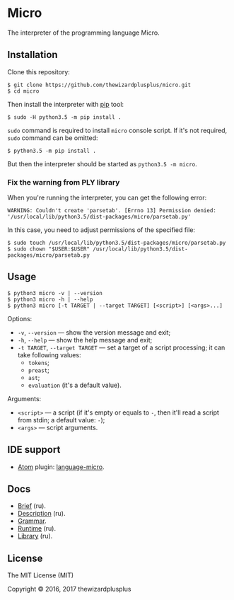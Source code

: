 # Micro

The interpreter of the programming language Micro.

## Installation

Clone this repository:

```
$ git clone https://github.com/thewizardplusplus/micro.git
$ cd micro
```

Then install the interpreter with [pip](https://pip.pypa.io/) tool:

```
$ sudo -H python3.5 -m pip install .
```

`sudo` command is required to install `micro` console script. If it's not required, `sudo` command can be omitted:

```
$ python3.5 -m pip install .
```

But then the interpreter should be started as `python3.5 -m micro`.

### Fix the warning from PLY library

When you're running the interpreter, you can get the following error:

```
WARNING: Couldn't create 'parsetab'. [Errno 13] Permission denied: '/usr/local/lib/python3.5/dist-packages/micro/parsetab.py'
```

In this case, you need to adjust permissions of the specified file:

```
$ sudo touch /usr/local/lib/python3.5/dist-packages/micro/parsetab.py
$ sudo chown "$USER:$USER" /usr/local/lib/python3.5/dist-packages/micro/parsetab.py
```

## Usage

```
$ python3 micro -v | --version
$ python3 micro -h | --help
$ python3 micro [-t TARGET | --target TARGET] [<script>] [<args>...]
```

Options:

* `-v`, `--version` &mdash; show the version message and exit;
* `-h`, `--help` &mdash; show the help message and exit;
* `-t TARGET`, `--target TARGET` &mdash; set a target of a script processing; it can take following values:
	* `tokens`;
	* `preast`;
	* `ast`;
	* `evaluation` (it's a default value).

Arguments:

* `<script>` &mdash; a script (if it's empty or equals to `-`, then it'll read a script from stdin; a default value: `-`);
* `<args>` &mdash; script arguments.

## IDE support

* [Atom](http://atom.io/) plugin: [language-micro](tools/atom-plugin/language-micro).

## Docs

* [Brief](docs/brief.md) (ru).
* [Description](docs/description.md) (ru).
* [Grammar](docs/grammar.md).
* [Runtime](docs/runtime.md) (ru).
* [Library](docs/library.md) (ru).

## License

The MIT License (MIT)

Copyright &copy; 2016, 2017 thewizardplusplus
